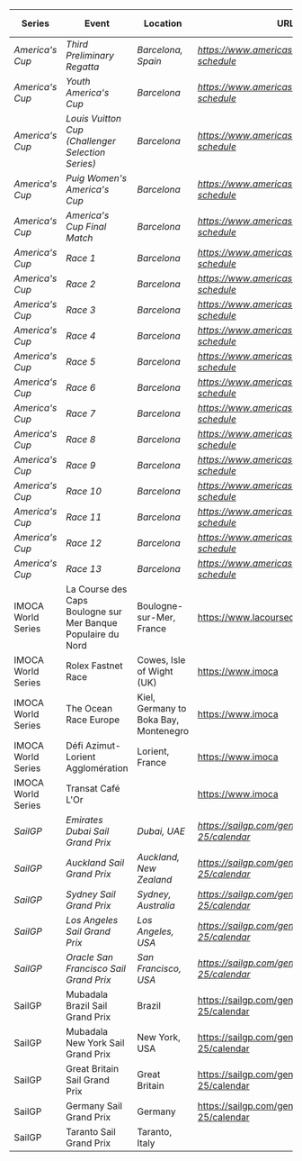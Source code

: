 | Series | Event | Location | URL | Start Date | End Date |
|---|---|---|---|---|---|
| *America's Cup* | *Third Preliminary Regatta* | *Barcelona, Spain* | *https://www.americascup.com/en/ac37-schedule* | *2024-08* | *2024-08* |
| *America's Cup* | *Youth America's Cup* | *Barcelona* | *https://www.americascup.com/en/ac37-schedule* | *2024-09-17* | *2024-09-26* |
| *America's Cup* | *Louis Vuitton Cup (Challenger Selection Series)* | *Barcelona* | *https://www.americascup.com/en/ac37-schedule* | *2024-08-29* | *2024-10-04* |
| *America's Cup* | *Puig Women's America's Cup* | *Barcelona* | *https://www.americascup.com/en/ac37-schedule* | *2024-10-05* | *2024-10-13* |
| *America's Cup* | *America's Cup Final Match* | *Barcelona* | *https://www.americascup.com/en/ac37-schedule* | *2024-10-12* | *2024-10-21* |
| *America's Cup* | *Race 1* | *Barcelona* | *https://www.americascup.com/en/ac37-schedule* | *2024-10-12* | *2024-10-12* |
| *America's Cup* | *Race 2* | *Barcelona* | *https://www.americascup.com/en/ac37-schedule* | *2024-10-12* | *2024-10-12* |
| *America's Cup* | *Race 3* | *Barcelona* | *https://www.americascup.com/en/ac37-schedule* | *2024-10-13* | *2024-10-13* |
| *America's Cup* | *Race 4* | *Barcelona* | *https://www.americascup.com/en/ac37-schedule* | *2024-10-13* | *2024-10-13* |
| *America's Cup* | *Race 5* | *Barcelona* | *https://www.americascup.com/en/ac37-schedule* | *2024-10-16* | *2024-10-16* |
| *America's Cup* | *Race 6* | *Barcelona* | *https://www.americascup.com/en/ac37-schedule* | *2024-10-16* | *2024-10-16* |
| *America's Cup* | *Race 7* | *Barcelona* | *https://www.americascup.com/en/ac37-schedule* | *2024-10-18* | *2024-10-18* |
| *America's Cup* | *Race 8* | *Barcelona* | *https://www.americascup.com/en/ac37-schedule* | *2024-10-18* | *2024-10-18* |
| *America's Cup* | *Race 9* | *Barcelona* | *https://www.americascup.com/en/ac37-schedule* | *2024-10-19* | *2024-10-19* |
| *America's Cup* | *Race 10* | *Barcelona* | *https://www.americascup.com/en/ac37-schedule* | *2024-10-19* | *2024-10-19* |
| *America's Cup* | *Race 11* | *Barcelona* | *https://www.americascup.com/en/ac37-schedule* | *2024-10-20* | *2024-10-20* |
| *America's Cup* | *Race 12* | *Barcelona* | *https://www.americascup.com/en/ac37-schedule* | *2024-10-20* | *2024-10-20* |
| *America's Cup* | *Race 13* | *Barcelona* | *https://www.americascup.com/en/ac37-schedule* | *2024-10-21* | *2024-10-21* |
| IMOCA World Series | La Course des Caps Boulogne sur Mer Banque Populaire du Nord | Boulogne-sur-Mer, France | https://www.lacoursedescaps.com/ | 2025-06-29 | 2025-07-06 |
| IMOCA World Series | Rolex Fastnet Race | Cowes, Isle of Wight (UK) | https://www.imoca | 2025-07 | 2025-07 |
| IMOCA World Series | The Ocean Race Europe | Kiel, Germany to Boka Bay, Montenegro | https://www.imoca | 2025-08-10 | 2025-09 |
| IMOCA World Series | Défi Azimut-Lorient Agglomération | Lorient, France | https://www.imoca | 2025-09 | 2025-09 |
| IMOCA World Series | Transat Café L'Or |  | https://www.imoca | 2025-10-26 | 2025-10-26 |
| *SailGP* | *Emirates Dubai Sail Grand Prix* | *Dubai, UAE* | *https://sailgp.com/general/24-25/calendar* | *2024-11-23* | *2024-11-24* |
| *SailGP* | *Auckland Sail Grand Prix* | *Auckland, New Zealand* | *https://sailgp.com/general/24-25/calendar* | *2025-01-18* | *2025-01-19* |
| *SailGP* | *Sydney Sail Grand Prix* | *Sydney, Australia* | *https://sailgp.com/general/24-25/calendar* | *2025-02-08* | *2025-02-09* |
| *SailGP* | *Los Angeles Sail Grand Prix* | *Los Angeles, USA* | *https://sailgp.com/general/24-25/calendar* | *2025-03-15* | *2025-03-16* |
| *SailGP* | *Oracle San Francisco Sail Grand Prix* | *San Francisco, USA* | *https://sailgp.com/general/24-25/calendar* | *2025-03-22* | *2025-03-23* |
| SailGP | Mubadala Brazil Sail Grand Prix | Brazil | https://sailgp.com/general/24-25/calendar | 2025-05-03 | 2025-05-04 |
| SailGP | Mubadala New York Sail Grand Prix | New York, USA | https://sailgp.com/general/24-25/calendar | 2025-06-07 | 2025-06-08 |
| SailGP | Great Britain Sail Grand Prix | Great Britain | https://sailgp.com/general/24-25/calendar | 2025-07-19 | 2025-07-20 |
| SailGP | Germany Sail Grand Prix | Germany | https://sailgp.com/general/24-25/calendar | 2025-08-16 | 2025-08-17 |
| SailGP | Taranto Sail Grand Prix | Taranto, Italy |